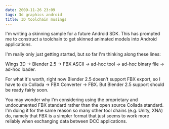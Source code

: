 ```yaml
---
date: 2009-11-26 23:09
tags: 3d graphics android
title: 3D toolchain musings
---
```


I'm writing a skinning sample for a future Android SDK. This has prompted me
to construct a toolchain to get skinned animated models into Android
applications.

I'm really only just getting started, but so far I'm thinking along these
lines:

Wings 3D -> Blender 2.5 -> FBX ASCII -> ad-hoc tool -> ad-hoc binary file ->
ad-hoc loader.

For what it's worth, right now Blender 2.5 doesn't support FBX export, so I
have to do Collada -> FBX Converter -> FBX. But Blender 2.5 support should be
ready fairly soon.

You may wonder why I'm considering using the proprietary and undocumented FBX
standard rather than the open source Collada standard. I'm doing it for the
same reason so many other tool chains (e.g. Unity, XNA) do, namely that FBX is
a simpler format that just seems to work more reliably when exchanging data
between DCC applications.
